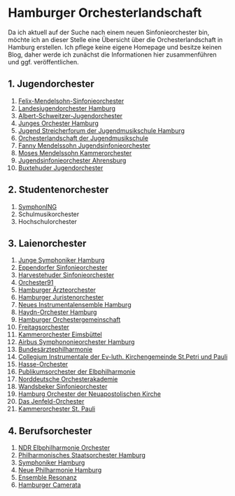 # Hamburger Orchesterlandschaft

Da ich aktuell auf der Suche nach einem neuen Sinfonieorchester bin, möchte ich an dieser Stelle eine Übersicht über die Orchesterlandschaft in Hamburg erstellen. Ich pflege keine eigene Homepage und besitze keinen Blog, daher werde ich zunächst die Informationen hier zusammenführen und ggf. veröffentlichen.


## 1. Jugendorchester

1. [Felix-Mendelsohn-Sinfonieorchester](https://www.mjo-jugendorchester.de/)
2. [Landesjugendorchester Hamburg](https://ljo-hamburg.de/)
3. [Albert-Schweitzer-Jugendorchester](https://www.asj-hamburg.com/)
4. [Junges Orchester Hamburg](https://www.junges-orchester-hamburg.de/)
5. [Jugend Streicherforum der Jugendmusikschule Hamburg]()
6. [Orchesterlandschaft der Jugendmusikschule]()
7. [Fanny Mendelssohn Jugendsinfonieorchester]()
8. [Moses Mendelssohn Kammerorchester]()
9. [Jugendsinfonieorchester Ahrensburg]()
10. [Buxtehuder Jugendorchester]()

## 2. Studentenorchester
1. [SymphonING](www.symphoning.de)
2. Schulmusikorchester
3. Hochschulorchester

## 3. Laienorchester

1. [Junge Symphoniker Hamburg](https://www.junge-symphoniker.de/)
2. [Eppendorfer Sinfonieorchester](https://sinfonieorchester-eppendorf.de/)
3. [Harvestehuder Sinfonieorchester](https://harvestehuder.de/)
4. [Orchester91](https://www.orchester91.de/)
5. [Hamburger Ärzteorchester](http://www.hamburgeraerzteorchester.de/)
6. [Hamburger Juristenorchester](https://www.hamburgerjuristenorchester.de/)
7. [Neues Instrumentalensemble Hamburg](https://www.nih-hamburg.de/)
8. [Haydn-Orchester Hamburg](https://www.haydn-orchester.de)
9. [Hamburger Orchestergemeinschaft](https://hamburgerorchestergemeinschaft.de)
10. [Freitagsorchester](https://revierstrecke.de/freitagsorchester)
11. [Kammerorchester Eimsbüttel](https://kammerorchestereimsbuettel.de)
12. [Airbus Symphononieorchester Hamburg](https://www.airbus-sg-hamburg.de/start-symphonieorchester.html)
13. [Bundesärztephilharmonie](https://www.bundesaerztephilharmonie.de/) 
14. [Collegium Instrumentale der Ev-luth. Kirchengemeinde St.Petri und Pauli](https://stpetriundpauli-bergedorf.de/joomla4/musik/collegium-instrumentale)
15. [Hasse-Orchester](https://hasse-orchester.de/)
16. [Publikumsorchester der Elbphilharmonie](https://www.elbphilharmonie.de/de/mitmachen/publikumsorchester/675)
17. [Norddeutsche Orchesterakademie](https://norddeutsche-orchesterakademie.de)
18. [Wandsbeker Sinfonieorchester](https://www.wso-hamburg.de)
19. [Hamburg Orchester der Neuapostolischen Kirche](https://gruppe-hamburg-orchester.nak-nordost.de)
20. [Das Jenfeld-Orchester](https://www.jenfeld-haus.de/orchester)
21. [Kammerorchester St. Pauli](https://www.musikfrieden.de/orchester)


## 4. Berufsorchester

1. [NDR Elbphilharmonie Orchester](https://www.elbphilharmonie.de/de/ndr-elbphilharmonie-orchester)
2. [Philharmonisches Staatsorchester Hamburg](https://www.staatsorchester-hamburg.de)
3. [Symphoniker Hamburg](https://www.symphonikerhamburg.de)
4. [Neue Philharmonie Hamburg](https://www.neue-philharmonie-hamburg.com)
5. [Ensemble Resonanz](https://www.ensembleresonanz.com)
6. [Hamburger Camerata](https://www.hamburgercamerata.com)







